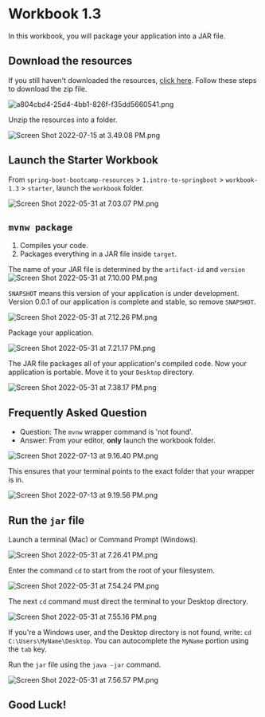 # Workbook 1.3
In this workbook, you will package your application into a JAR file.

## Download the resources

If you still haven't downloaded the resources, [click here](https://github.com/rslim087a/spring-boot-bootcamp-resources). Follow these steps to download the zip file.

![a804cbd4-25d4-4bb1-826f-f35dd5660541.png](https://firebasestorage.googleapis.com/v0/b/learnthepart-75aed.appspot.com/o/images%2F38bc17a1-4104-4f52-becc-d86cc9890199?alt=media&token=57373f86-7c4a-4e5d-ab6b-4dc19f2ab9d9)

Unzip the resources into a folder.

![Screen Shot 2022-07-15 at 3.49.08 PM.png](https://firebasestorage.googleapis.com/v0/b/learnthepart-75aed.appspot.com/o/images%2Fc615da57-d373-4eaa-ab8a-2378436d88bc?alt=media&token=5f01bcbd-e713-4d1b-8d69-c5ed75f46982)

## Launch the Starter Workbook

From `spring-boot-bootcamp-resources` > `1.intro-to-springboot` > `workbook-1.3` > `starter`, launch the `workbook` folder. 

![Screen Shot 2022-05-31 at 7.03.07 PM.png](https://firebasestorage.googleapis.com/v0/b/learnthepart-75aed.appspot.com/o/images%2F7372915d-2a61-442a-943d-c7534abf894f?alt=media&token=e1c13a54-f156-4d88-8ced-dfa390e9b4fd)

## `mvnw package`
1. Compiles your code.
2. Packages everything in a JAR file inside `target`.

The name of your JAR file is determined by the `artifact-id` and `version` 
![Screen Shot 2022-05-31 at 7.10.00 PM.png](https://firebasestorage.googleapis.com/v0/b/learnthepart-75aed.appspot.com/o/images%2F9b9a2ccd-ebcc-4dba-a1d3-ff4341e3af2e?alt=media&token=77afa40b-5f08-4cdb-9f2a-c8d8d14afa05)

`SNAPSHOT` means this version of your application is under development. Version 0.0.1 of our application is complete and stable, so remove `SNAPSHOT`.

![Screen Shot 2022-05-31 at 7.12.26 PM.png](https://firebasestorage.googleapis.com/v0/b/learnthepart-75aed.appspot.com/o/images%2F568391ab-5911-4ad4-aff9-1ea191eb8ca4?alt=media&token=23853c42-c10b-4374-9cb8-ca26d94b4c92)

Package your application.

![Screen Shot 2022-05-31 at 7.21.17 PM.png](https://firebasestorage.googleapis.com/v0/b/learnthepart-75aed.appspot.com/o/images%2Fdb24f7fe-6c61-4c8f-81c8-70d629678b14?alt=media&token=0b99a548-e24f-4318-801b-04da23cb8df3)

The JAR file packages all of your application's compiled code. Now your application is portable. Move it to your `Desktop` directory.

![Screen Shot 2022-05-31 at 7.38.17 PM.png](https://firebasestorage.googleapis.com/v0/b/learnthepart-75aed.appspot.com/o/images%2F5151748f-61f4-48a5-9254-252489ed17b9?alt=media&token=07e47e1f-d3ad-4c4b-ba6d-0a768b41ec74)

## Frequently Asked Question
- Question: The `mvnw` wrapper command is 'not found'.
- Answer: From your editor, **only** launch the workbook folder.

![Screen Shot 2022-07-13 at 9.16.40 PM.png](https://firebasestorage.googleapis.com/v0/b/learnthepart-75aed.appspot.com/o/images%2F8892f566-e070-413f-8c03-0985fa94ef45?alt=media&token=e8c3583b-4d98-4989-8897-d16d70d051b1)

This ensures that your terminal points to the exact folder that your wrapper is in.

![Screen Shot 2022-07-13 at 9.19.56 PM.png](https://firebasestorage.googleapis.com/v0/b/learnthepart-75aed.appspot.com/o/images%2F09bf444a-b53d-4cd2-b030-7d825e978b9a?alt=media&token=a1643aab-5e72-4545-817c-b8f01b4bea6e)


## Run the `jar` file
Launch a terminal (Mac) or Command Prompt (Windows).

![Screen Shot 2022-05-31 at 7.26.41 PM.png](https://firebasestorage.googleapis.com/v0/b/learnthepart-75aed.appspot.com/o/images%2F6189314e-39c3-474c-a9ca-78817409b396?alt=media&token=a2cb71e1-bf2d-44bf-bf09-c7d238d69596)

Enter the command `cd` to start from the root of your filesystem.

![Screen Shot 2022-05-31 at 7.54.24 PM.png](https://firebasestorage.googleapis.com/v0/b/learnthepart-75aed.appspot.com/o/images%2Ff3816c95-caa7-4106-8c11-332814c3d0a5?alt=media&token=62d16ac8-a155-4f0c-b40c-d4c0031164f4)

The next `cd` command must direct the terminal to your Desktop directory.

![Screen Shot 2022-05-31 at 7.55.16 PM.png](https://firebasestorage.googleapis.com/v0/b/learnthepart-75aed.appspot.com/o/images%2F47dc93f5-4029-4600-9394-30bcbfc09e63?alt=media&token=739d26fb-4db8-4740-bfa4-985da2d1f5eb)

If you're a Windows user, and the Desktop directory is not found, write: `cd C:\Users\MyName\Desktop`. You can autocomplete the `MyName` portion using the `tab` key.

Run the `jar` file using the `java -jar` command.

![Screen Shot 2022-05-31 at 7.56.57 PM.png](https://firebasestorage.googleapis.com/v0/b/learnthepart-75aed.appspot.com/o/images%2F363774ef-a98e-42d6-8388-9be3e4c5890d?alt=media&token=75ab92a0-9af2-4a07-a876-82f5ce03650a)

## Good Luck!
